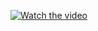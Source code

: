 [![Watch the video](https://img.youtube.com/vi/https://www.youtube.com/watch?v=m7Sv5ajcCj8/hqdefault.jpg)](https://www.youtube.com/embed/https://www.youtube.com/watch?v=m7Sv5ajcCj8)
